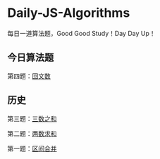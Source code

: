 # Daily-JS-Algorithms
每日一道算法题，Good Good Study！Day Day Up！

## 今日算法题

第四题：[回文数](https://github.com/DeronEndless/Daily-JS-Algorithms/issues/4)

## 历史

第三题：[三数之和](https://github.com/DeronEndless/Daily-JS-Algorithms/issues/3)

第二题：[两数求和](https://github.com/DeronEndless/Daily-JS-Algorithms/issues/2)

第一题：[区间合并](https://github.com/DeronEndless/Daily-JS-Algorithms/issues/1)